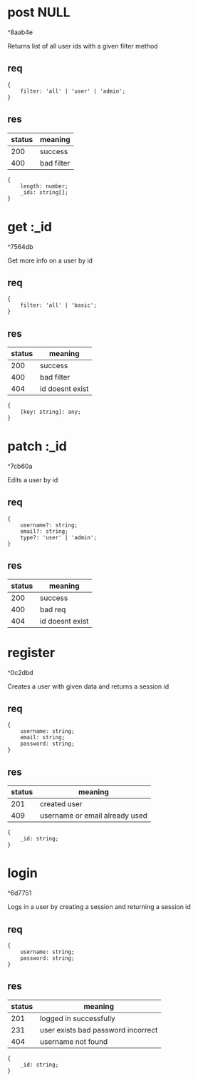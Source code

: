# post NULL

^8aab4e

Returns list of all user ids with a given filter method
## req
```
{
	filter: 'all' | 'user' | 'admin';
}
```
## res
|status|meaning|
|-|-|
|200|success|
|400|bad filter| #needsImplementation
```
{
	length: number;
	_ids: string[];
}
```
# get :\_id

^7564db

Get more info on a user by id
## req
```
{
	filter: 'all' | 'basic';
}
```
## res
|status|meaning|
|-|-|
|200|success|
|400|bad filter|
|404|id doesnt exist|
```
{
	[key: string]: any;
}
```
# patch :\_id

^7cb60a

Edits a user by id
## req
```
{
	username?: string;
	email?: string;
	type?: 'user' | 'admin';
}
```
## res
|status|meaning|
|-|-|
|200|success|
|400|bad req| #needsImplementation 
|404|id doesnt exist| #needsImplementation 
# register

^0c2dbd

Creates a user with given data and returns a session id
## req
```
{
	username: string;
	email: string;
	password: string;
}
```
## res
|status|meaning|
|-|-|
|201|created user|
|409|username or email already used|
```
{
	_id: string;
}
```
# login

^6d7751

Logs in a user by creating a session and returning a session id
## req
```
{
	username: string;
	password: string;
}
```
## res
|status|meaning|
|-|-|
|201|logged in successfully|
|231|user exists bad password incorrect|
|404|username not found|
```
{
	_id: string;
}
```